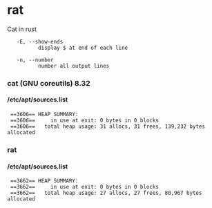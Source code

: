 # rat
Cat in rust

       -E, --show-ends
              display $ at end of each line

       -n, --number
              number all output lines


### cat (GNU coreutils) 8.32
#### /etc/apt/sources.list
 ``` 
  ==3606== HEAP SUMMARY:
  ==3606==     in use at exit: 0 bytes in 0 blocks
  ==3606==   total heap usage: 31 allocs, 31 frees, 139,232 bytes allocated 
  ```

### rat
#### /etc/apt/sources.list
 ``` 
  ==3662== HEAP SUMMARY:
  ==3662==     in use at exit: 0 bytes in 0 blocks
  ==3662==   total heap usage: 27 allocs, 27 frees, 80,967 bytes allocated 
  ```
